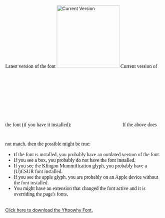 <!DOCTYPE HTML>
<html>
  <body>
    <span style="font-size:16px;font-family:Yftoowhy">Latest version of the font</span>
    <img src="https://bry10022.github.io/HTMLstuffs/docs/assets/images/Version.svg" alt="Current Version" height="200">
    <span style="font-size:16px;font-family:Yftoowhy">Current version of the font (if you have it installed):</span>
    <span style="font-size:200px;font-family:Yftoowhy"></span>
    <span style="font-size:16px;font-family:Yftoowhy">
      If the above does not match, then the possible might be true:
      <ul>
        <li>If the font is installed, you probably have an outdated version of the font.</li>
        <li>If you see a box, you probably do not have the font installed.</li>
        <li>If you see the Klingon Mummification glyph, you probably have a (U)CSUR font installed.</li>
        <li>If you see the apple glyph, you are probably on an Apple device without the font installed.</li>
        <li>You might have an extension that changed the font active and it is overriding the page's fonts.</li>
      </ul>
    </span>
    <br>
    <a href="https://github.com/Bry10022/YftoowhyFont/blob/main/Yftoow-R.ttf?raw=true">Click here to download the Yftoowhy Font.</a>
  </body>
</html>
